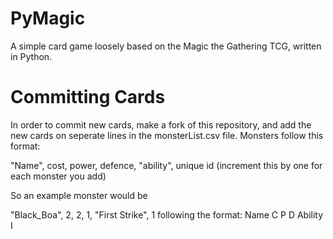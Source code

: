 # PyMagic
A simple card game loosely based on the Magic the Gathering TCG, written in Python.


# Committing Cards
In order to commit new cards, make a fork of this repository, and add the new cards on seperate lines in the monsterList.csv
file. Monsters follow this format:

"Name", cost, power, defence, "ability", unique id (increment this by one for each monster you add)

So an example monster would be 

"Black_Boa", 2, 2, 1, "First Strike", 1
following the format:
    Name     C  P  D     Ability      I
